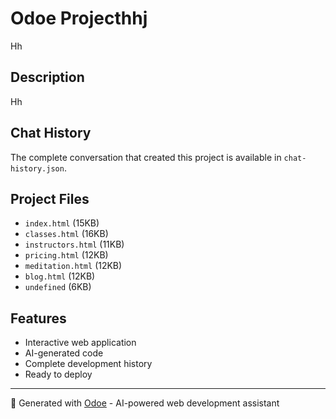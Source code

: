 # Odoe Projecthhj

Hh

## Description
Hh

## Chat History
The complete conversation that created this project is available in `chat-history.json`.

## Project Files
- `index.html` (15KB)
- `classes.html` (16KB)
- `instructors.html` (11KB)
- `pricing.html` (12KB)
- `meditation.html` (12KB)
- `blog.html` (12KB)
- `undefined` (6KB)

## Features
- Interactive web application
- AI-generated code
- Complete development history
- Ready to deploy

---
🤖 Generated with [Odoe](https://odoe.dev) - AI-powered web development assistant
